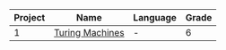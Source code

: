 Project | Name | Language | Grade
--- | --- | --- | ---
1 | [Turing Machines](https://github.com/saradinismarques/leic-a/tree/main/tc/turing-machines) | - | 6
